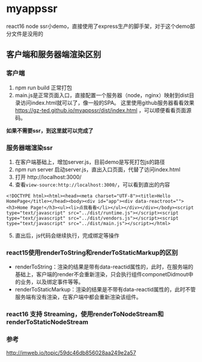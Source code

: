 # myappssr
react16 node ssr小demo，直接使用了express生产的脚手架，对于这个demo部分文件是没用的

## 客户端和服务器端渲染区别

### 客户端
1. npm run build 正常打包 
2. main.js是正常页面入口，直接配置一个服务器（node，nginx）映射到dist目录访问index.html就可以了，像一般的SPA。
这里使用github服务器看看效果 https://gz-ted.github.io/myappssr/dist/index.html ，可以顺便看看页面源码。

**如果不需要ssr，到这里就可以完成了**

### 服务器端渲染ssr
1. 在客户端基础上，增加server.js，目前demo是写死打包js的路径  
2. npm run server 启动server.js，直出入口页面，代替了访问index.html 
3. 打开 http://localhost:3000/
4. 查看`view-source:http://localhost:3000/`，可以看到直出的内容
``````````
<!DOCTYPE html><html><head><meta charset="UTF-8"><title>Hello HomePage</title></head><body><div id="app"><div data-reactroot=""><h3>Home Page!</h3><ul><li>点我看看</li></ul></div></div></body><script type="text/javascript" src="../dist/runtime.js"></script><script type="text/javascript" src="../dist/vendors.js"></script><script type="text/javascript" src="../dist/main.js"></script></html>
``````````
5. 直出后，js代码会继续执行，完成绑定等操作

### react15使用renderToString和renderToStaticMarkup的区别
- renderToString：渲染的结果是带有data-reactid属性的，此时，在服务端的基础上，客户端的render不会重新渲染，只会执行组件componetDidmout中的业务，以及绑定事件等等。
- renderToStaticMarkup：渲染的结果是不带有data-reactid属性的，此时不管服务端有没有渲染，在客户端中都会重新渲染该组件。

### react16 支持 Streaming，使用renderToNodeStream和renderToStaticNodeStream

### 参考

http://imweb.io/topic/59dc46db856028aa249e2a57
